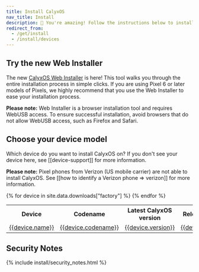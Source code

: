 ```yaml
---
title: Install CalyxOS
nav_title: Install
description: 🥳 You're amazing! Follow the instructions below to install CalyxOS!
redirect_from:
  - /get/install
  - /install/devices
---
```


## Try the new Web Installer

The new [CalyxOS Web Installer](https://install.calyxos.org) is here! This tool walks you through the entire installation process in simple clicks. If you are using Pixel 6 or later models of Pixels, we highly recommend that you use the Web Installer to ease your installation process.

**Please note:** Web Installer is a browser installation tool and requires WebUSB access. To ensure successful installation, avoid browsers that do not allow WebUSB access, such as Firefox and Safari.

## Choose your device model

Which device do you want to install CalyxOS on? If you don't see your device here, see [[device-support]] for more information.

**Please note:** Pixel phones from Verizon (US mobile carrier) are not able to install CalyxOS. See [[how to identify a Verizon phone => verizon]] for more information.

<table class="table table-striped download">
<tr>
<th>Device</th>
<th>Codename</th>
<th>Latest CalyxOS version</th>
<th>Release date</th>
</tr>
{% for device in site.data.downloads["factory"] %}
<tr>
<td><a href="./devices/{{device.codename}}">{{device.name}}</a></td>
<td><a href="./devices/{{device.codename}}">{{device.codename}}</a></td>
<td><a href="./devices/{{device.codename}}">{{device.version}}</a></td>
<td><a href="./devices/{{device.codename}}">{{device.date}}</a></td>
</tr>
{% endfor %}
</table>

## Security Notes

{% include install/security_notes.html %}
